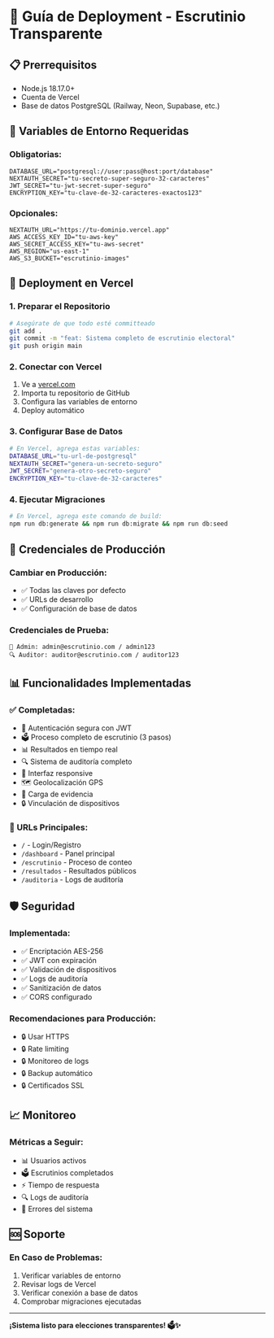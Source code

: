 # 🚀 Guía de Deployment - Escrutinio Transparente

## 📋 Prerrequisitos

- Node.js 18.17.0+
- Cuenta de Vercel
- Base de datos PostgreSQL (Railway, Neon, Supabase, etc.)

## 🔧 Variables de Entorno Requeridas

### **Obligatorias:**
```env
DATABASE_URL="postgresql://user:pass@host:port/database"
NEXTAUTH_SECRET="tu-secreto-super-seguro-32-caracteres"
JWT_SECRET="tu-jwt-secret-super-seguro"
ENCRYPTION_KEY="tu-clave-de-32-caracteres-exactos123"
```

### **Opcionales:**
```env
NEXTAUTH_URL="https://tu-dominio.vercel.app"
AWS_ACCESS_KEY_ID="tu-aws-key"
AWS_SECRET_ACCESS_KEY="tu-aws-secret"
AWS_REGION="us-east-1"
AWS_S3_BUCKET="escrutinio-images"
```

## 🚀 Deployment en Vercel

### **1. Preparar el Repositorio**
```bash
# Asegúrate de que todo esté committeado
git add .
git commit -m "feat: Sistema completo de escrutinio electoral"
git push origin main
```

### **2. Conectar con Vercel**
1. Ve a [vercel.com](https://vercel.com)
2. Importa tu repositorio de GitHub
3. Configura las variables de entorno
4. Deploy automático

### **3. Configurar Base de Datos**
```bash
# En Vercel, agrega estas variables:
DATABASE_URL="tu-url-de-postgresql"
NEXTAUTH_SECRET="genera-un-secreto-seguro"
JWT_SECRET="genera-otro-secreto-seguro"
ENCRYPTION_KEY="tu-clave-de-32-caracteres"
```

### **4. Ejecutar Migraciones**
```bash
# En Vercel, agrega este comando de build:
npm run db:generate && npm run db:migrate && npm run db:seed
```

## 🔐 Credenciales de Producción

### **Cambiar en Producción:**
- ✅ Todas las claves por defecto
- ✅ URLs de desarrollo
- ✅ Configuración de base de datos

### **Credenciales de Prueba:**
```
👤 Admin: admin@escrutinio.com / admin123
🔍 Auditor: auditor@escrutinio.com / auditor123
```

## 📊 Funcionalidades Implementadas

### **✅ Completadas:**
- 🔐 Autenticación segura con JWT
- 🗳️ Proceso completo de escrutinio (3 pasos)
- 📊 Resultados en tiempo real
- 🔍 Sistema de auditoría completo
- 📱 Interfaz responsive
- 🗺️ Geolocalización GPS
- 📸 Carga de evidencia
- 🔒 Vinculación de dispositivos

### **🎯 URLs Principales:**
- `/` - Login/Registro
- `/dashboard` - Panel principal
- `/escrutinio` - Proceso de conteo
- `/resultados` - Resultados públicos
- `/auditoria` - Logs de auditoría

## 🛡️ Seguridad

### **Implementada:**
- ✅ Encriptación AES-256
- ✅ JWT con expiración
- ✅ Validación de dispositivos
- ✅ Logs de auditoría
- ✅ Sanitización de datos
- ✅ CORS configurado

### **Recomendaciones para Producción:**
- 🔒 Usar HTTPS
- 🔒 Rate limiting
- 🔒 Monitoreo de logs
- 🔒 Backup automático
- 🔒 Certificados SSL

## 📈 Monitoreo

### **Métricas a Seguir:**
- 📊 Usuarios activos
- 🗳️ Escrutinios completados
- ⚡ Tiempo de respuesta
- 🔍 Logs de auditoría
- 🚨 Errores del sistema

## 🆘 Soporte

### **En Caso de Problemas:**
1. Verificar variables de entorno
2. Revisar logs de Vercel
3. Verificar conexión a base de datos
4. Comprobar migraciones ejecutadas

---

**¡Sistema listo para elecciones transparentes! 🗳️✨** 